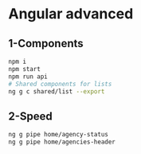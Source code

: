 # Angular advanced

## 1-Components

```bash
npm i
npm start
npm run api
# Shared components for lists
ng g c shared/list --export
```

## 2-Speed

```bash
ng g pipe home/agency-status
ng g pipe home/agencies-header
```
